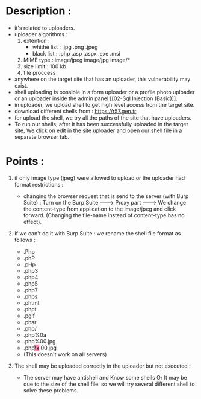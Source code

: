 # Description :
- it's related to uploaders.
- uploader algorithms :
	1. extention :
	   - whithe list : .jpg .png .jpeg
	   - black list : .php .asp .aspx .exe .msi
	2. MIME type : image/jpeg image/jpg image/*
	3. size limit : 100 kb
	4. file proccess
- anywhere on the target site that has an uploader, this vulnerability may exist.
- shell uploading is possible in a form uploader or a profile photo uploader or an uploader inside the admin panel [[02-Sql Injection (Basic)]].
- in uploader, we upload shell to get high level access from the target site.
- download different shells from : https://r57.gen.tr
- for upload the shell, we try all the paths of the site that have uploaders.
- To run our shells, after it has been successfully uploaded in the target site, We click on edit in the site uploader and open our shell file in a separate browser tab.

# Points :
1. if only image type (jpeg) were allowed to upload or the uploader had format restrictions :
	- changing the browser request that is send to the server (with Burp Suite) :
	   Turn on the Burp Suite ---> Proxy part ---> We change the content-type from application to the image/jpeg and click forward.
	   (Changing the file-name instead of content-type has no effect).
	   
2. If we can't do it with Burp Suite :
   we rename the shell file format as follows :
   - .Php
   - .phP
   - .pHp
   - .php3
   - .php4
   - .php5
   - .php7
   - .phps
   - .phtml
   - .phpt
   - .pgif
   - .phar
   - .php/
   - .php%0a
   - .php%00.jpg
   - .php<mark style="background: #FF5582A6;">\x</mark> 00.jpg
   - (This doesn't work on all servers)

3. The shell may be uploaded correctly in the uploader but not executed : 
	- The server may have antishell and Know some shells Or It may be due to the size of the shell file:
					so we will try several different shell to solve these problems.

